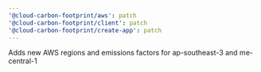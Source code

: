 ```yaml
---
'@cloud-carbon-footprint/aws': patch
'@cloud-carbon-footprint/client': patch
'@cloud-carbon-footprint/create-app': patch
---
```


Adds new AWS regions and emissions factors for ap-southeast-3 and me-central-1

